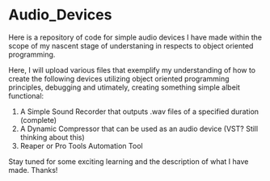 # Audio_Devices
Here is a repository of code for simple audio devices I have made within the scope of my nascent stage of 
understaning in respects to object oriented programming. 

Here, I will upload various files that exemplify my understanding of how to create the following devices
utilizing object oriented programming principles, debugging and utimately, creating something simple albeit functional: 

1. A Simple Sound Recorder that outputs .wav files of a specified duration (complete)
2. A Dynamic Compressor that can be used as an audio device  (VST? Still thinking about this) 
3. Reaper or Pro Tools Automation Tool

Stay tuned for some exciting learning and the description of what I have made. 
Thanks! 
